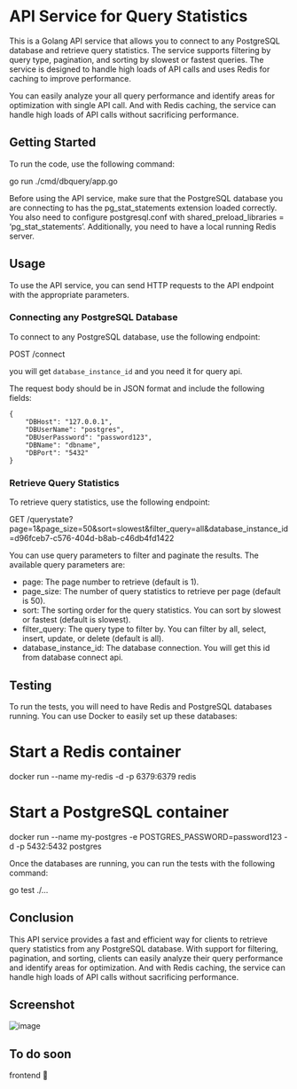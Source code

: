 # API Service for Query Statistics

This is a Golang API service that allows you to connect to any PostgreSQL database and retrieve query statistics. The service supports filtering by query type, pagination, and sorting by slowest or fastest queries. The service is designed to handle high loads of API calls and uses Redis for caching to improve performance.

You can easily analyze your all query performance and identify areas for optimization with single API call. And with Redis caching, the service can handle high loads of API calls without sacrificing performance.
## Getting Started

To run the code, use the following command:

go run ./cmd/dbquery/app.go


Before using the API service, make sure that the PostgreSQL database you are connecting to has the pg_stat_statements extension loaded correctly. You also need to configure postgresql.conf with shared_preload_libraries = ‘pg_stat_statements’. Additionally, you need to have a local running Redis server.

## Usage

To use the API service, you can send HTTP requests to the API endpoint with the appropriate parameters. 

### Connecting any PostgreSQL Database

To connect to any PostgreSQL database, use the following endpoint:

POST /connect

you will get `database_instance_id` and you need it for query api. 

The request body should be in JSON format and include the following fields:

```
{
    "DBHost": "127.0.0.1",
    "DBUserName": "postgres",
    "DBUserPassword": "password123",
    "DBName": "dbname",
    "DBPort": "5432"
}
```

### Retrieve Query Statistics

To retrieve query statistics, use the following endpoint:

GET /querystate?page=1&page_size=50&sort=slowest&filter_query=all&database_instance_id=d96fceb7-c576-404d-b8ab-c46db4fd1422


You can use query parameters to filter and paginate the results. The available query parameters are:

- page: The page number to retrieve (default is 1).
- page_size: The number of query statistics to retrieve per page (default is 50).
- sort: The sorting order for the query statistics. You can sort by slowest or fastest (default is slowest).
- filter_query: The query type to filter by. You can filter by all, select, insert, update, or delete (default is all).
- database_instance_id: The database connection. You will get this id from database connect api.

## Testing

To run the tests, you will need to have Redis and PostgreSQL databases running. You can use Docker to easily set up these databases:

# Start a Redis container
docker run --name my-redis -d -p 6379:6379 redis

# Start a PostgreSQL container
docker run --name my-postgres -e POSTGRES_PASSWORD=password123 -d -p 5432:5432 postgres


Once the databases are running, you can run the tests with the following command:

go test ./...
## Conclusion

This API service provides a fast and efficient way for clients to retrieve query statistics from any PostgreSQL database. With support for filtering, pagination, and sorting, clients can easily analyze their query performance and identify areas for optimization. And with Redis caching, the service can handle high loads of API calls without sacrificing performance.

## Screenshot

![image](https://github.com/firmfoundation/dbquery/assets/25494022/efdf7f6d-d2a7-4dbf-b204-3ec901edbb06)

## To do soon 
frontend 🤩️